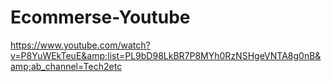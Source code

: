 # Ecommerse-Youtube
https://www.youtube.com/watch?v=P8YuWEkTeuE&amp;list=PL9bD98LkBR7P8MYh0RzNSHgeVNTA8g0nB&amp;ab_channel=Tech2etc
